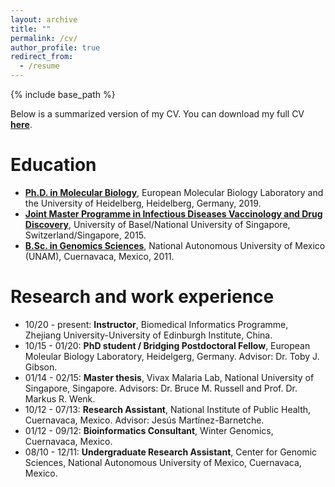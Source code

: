 ```yaml
---
layout: archive
title: ""
permalink: /cv/
author_profile: true
redirect_from:
  - /resume
---
```


{% include base_path %}

Below is a summarized version of my CV. You can download my full CV **[here](/files/cv/HugoSamanoSanchez_CV.pdf)**.

Education
======
* **[Ph.D. in Molecular Biology](https://www.embl.de/training/eipp/)**, European Molecular Biology Laboratory and the University of Heidelberg, Heidelberg, Germany, 2019.
* **[Joint Master Programme in Infectious Diseases Vaccinology and Drug Discovery](https://www.unibas.ch/de/Studium/Studienangebot/Studiengaenge-faecher/Infectious-Diseases.html)**, University of Basel/National University of Singapore, Switzerland/Singapore, 2015.
* **[B.Sc. in Genomics Sciences](http://www.lcg.unam.mx/about)**, National Autonomous University of Mexico (UNAM), Cuernavaca, Mexico, 2011.

Research and work experience
======

* 10/20 - present: **Instructor**, Biomedical Informatics Programme, Zhejiang University-University of Edinburgh Institute, China.
* 10/15 - 01/20: **PhD student / Bridging Postdoctoral Fellow**, European Moleular Biology Laboratory, Heidelgerg, Germany. Advisor: Dr. Toby J. Gibson.
* 01/14 - 02/15: **Master thesis**, Vivax Malaria Lab, National University of Singapore, Singapore. Advisors: Dr. Bruce M. Russell and Prof. Dr. Markus R. Wenk.
* 10/12 - 07/13: **Research Assistant**, National Institute of Public Health, Cuernavaca, Mexico. Advisor: Jesús Martínez-Barnetche.
* 01/12 - 09/12: **Bioinformatics Consultant**, Winter Genomics, Cuernavaca, Mexico.
* 08/10 - 12/11: **Undergraduate Research Assistant**, Center for Genomic Sciences, National Autonomous University of Mexico, Cuernavaca, Mexico.
